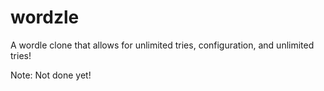 # wordzle
A wordle clone that allows for unlimited tries, configuration, and unlimited tries!

Note: Not done yet!